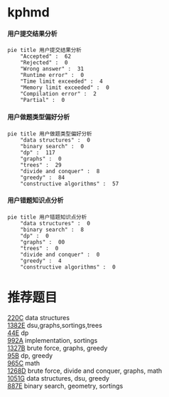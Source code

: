 # kphmd

<!-- tabs:start -->



#### **用户提交结果分析**

```mermaid
pie title 用户提交结果分析
    "Accepted" :  62
    "Rejected" :  0
    "Wrong answer" :  31
    "Runtime error" :  0
    "Time limit exceeded" :  4
    "Memory limit exceeded" :  0
    "Compilation error" :  2
    "Partial" :  0
```

#### **用户做题类型偏好分析**

```mermaid
pie title 用户做题类型偏好分析
    "data structures" :  0
    "binary search" :  0
    "dp" :  117
    "graphs" :  0
    "trees" :  29
    "divide and conquer" :  8
    "greedy" :  84
    "constructive algorithms" :  57
```
#### **用户错题知识点分析**

```mermaid
pie title 用户错题知识点分析
    "data structures" :  0
    "binary search" :  8
    "dp" :  0
    "graphs" :  00
    "trees" :  0
    "divide and conquer" :  0
    "greedy" :  4
    "constructive algorithms" :  0
```



<!-- tabs:end -->
# 推荐题目
[220C](https://codeforces.com/contest/220/problem/C)		data structures		  
[1382E](https://codeforces.com/contest/1382/problem/E)		dsu,graphs,sortings,trees		  
[44E](https://codeforces.com/contest/44/problem/E)		dp		  
[992A](https://codeforces.com/contest/992/problem/A)		implementation,
                        sortings		  
[1327B](https://codeforces.com/contest/1327/problem/B)		brute force,
                        graphs,
                        greedy		  
[95B](https://codeforces.com/contest/95/problem/B)		dp,
                        greedy		  
[965C](https://codeforces.com/contest/965/problem/C)		math		  
[1268D](https://codeforces.com/contest/1268/problem/D)		brute force,
                        divide and conquer,
                        graphs,
                        math		  
[1051G](https://codeforces.com/contest/1051/problem/G)		data structures,
                        dsu,
                        greedy		  
[887E](https://codeforces.com/contest/887/problem/E)		binary search,
                        geometry,
                        sortings		  
